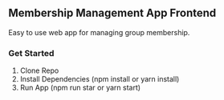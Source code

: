 ## Membership Management App Frontend

Easy to use web app for managing group membership.

### Get Started

1. Clone Repo
2. Install Dependencies (npm install or yarn install)
3. Run App (npm run star or yarn start)
